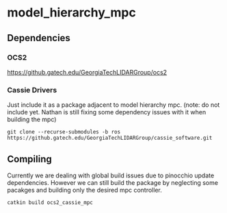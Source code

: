
# model_hierarchy_mpc

## Dependencies

### OCS2 
https://github.gatech.edu/GeorgiaTechLIDARGroup/ocs2

### Cassie Drivers
Just include it as a package adjacent to model hierarchy mpc. (note: do not include yet. Nathan is still fixing some dependency issues with it when building the mpc)
```
git clone --recurse-submodules -b ros https://github.gatech.edu/GeorgiaTechLIDARGroup/cassie_software.git
```

## Compiling 
Currently we are dealing with global build issues due to pinocchio update dependencies. However we can still build the package by neglecting some pacakges and building only the desired mpc controller.
```
catkin build ocs2_cassie_mpc
```
